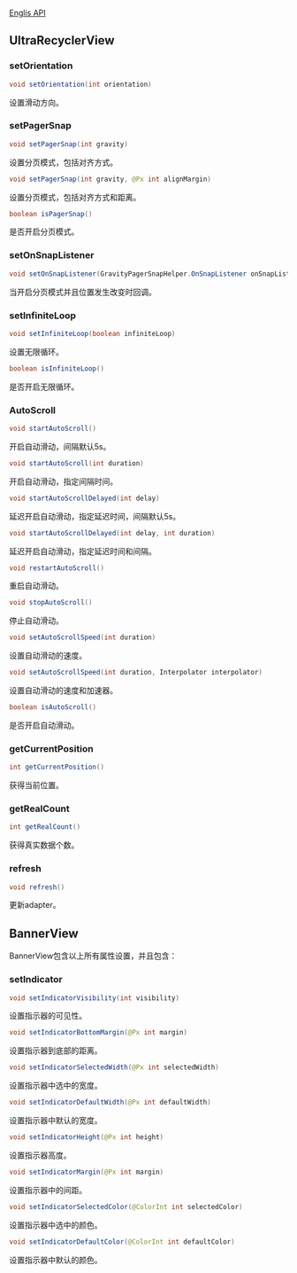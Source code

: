 [Englis API](ATTRIBUTES.md)

## UltraRecyclerView
### setOrientation
```java
void setOrientation(int orientation)
```
设置滑动方向。

### setPagerSnap
```java
void setPagerSnap(int gravity)
```
设置分页模式，包括对齐方式。
```java
void setPagerSnap(int gravity, @Px int alignMargin)
```
设置分页模式，包括对齐方式和距离。
```java
boolean isPagerSnap()
```
是否开启分页模式。

### setOnSnapListener
```java
void setOnSnapListener(GravityPagerSnapHelper.OnSnapListener onSnapListener)
```
当开启分页模式并且位置发生改变时回调。

### setInfiniteLoop
```java
void setInfiniteLoop(boolean infiniteLoop)
```
设置无限循环。
```java
boolean isInfiniteLoop()
```
是否开启无限循环。

### AutoScroll
```java
void startAutoScroll()
```
开启自动滑动，间隔默认5s。
```java
void startAutoScroll(int duration)
```
开启自动滑动，指定间隔时间。
```java
void startAutoScrollDelayed(int delay)
```
延迟开启自动滑动，指定延迟时间，间隔默认5s。
```java
void startAutoScrollDelayed(int delay, int duration)
```
延迟开启自动滑动，指定延迟时间和间隔。
```java
void restartAutoScroll()
```
重启自动滑动。
```java
void stopAutoScroll()
```
停止自动滑动。
```java
void setAutoScrollSpeed(int duration)
```
设置自动滑动的速度。
```java
void setAutoScrollSpeed(int duration, Interpolator interpolator)
```
设置自动滑动的速度和加速器。
```java
boolean isAutoScroll()
```
是否开启自动滑动。

### getCurrentPosition
```java
int getCurrentPosition()
```
获得当前位置。

### getRealCount
```java
int getRealCount()
```
获得真实数据个数。

### refresh
```java
void refresh()
```
更新adapter。

## BannerView
BannerView包含以上所有属性设置，并且包含：
### setIndicator
```java
void setIndicatorVisibility(int visibility)
```
设置指示器的可见性。
```java
void setIndicatorBottomMargin(@Px int margin)
```
设置指示器到底部的距离。
```java
void setIndicatorSelectedWidth(@Px int selectedWidth)
```
设置指示器中选中的宽度。
```java
void setIndicatorDefaultWidth(@Px int defaultWidth)
```
设置指示器中默认的宽度。
```java
void setIndicatorHeight(@Px int height)
```
设置指示器高度。
```java
void setIndicatorMargin(@Px int margin)
```
设置指示器中的间距。
```java
void setIndicatorSelectedColor(@ColorInt int selectedColor)
```
设置指示器中选中的颜色。
```java
void setIndicatorDefaultColor(@ColorInt int defaultColor)
```
设置指示器中默认的颜色。
